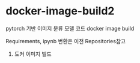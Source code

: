 # docker-image-build2

pytorch 기반 이미지 분류 모델 코드 docker image build

Requirements, ipynb 변환은 이전 Repositories참고

1. 도커 이미지 빌드

